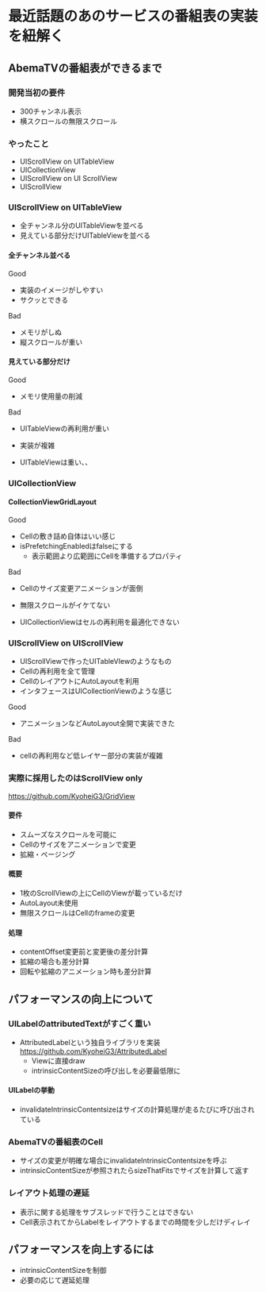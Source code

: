 # 最近話題のあのサービスの番組表の実装を紐解く

## AbemaTVの番組表ができるまで

### 開発当初の要件
* 300チャンネル表示
* 横スクロールの無限スクロール

### やったこと
* UIScrollView on UITableView
* UICollectionView
* UIScrollView on UI ScrollView
* UIScrollView

### UIScrollView on UITableView
* 全チャンネル分のUITableViewを並べる
* 見えている部分だけUITableViewを並べる

#### 全チャンネル並べる
Good
* 実装のイメージがしやすい
* サクッとできる

Bad
* メモリがしぬ
* 縦スクロールが重い

#### 見えている部分だけ
Good
* メモリ使用量の削減

Bad
* UITableViewの再利用が重い
* 実装が複雑

* UITableViewは重い、、

### UICollectionView
#### CollectionViewGridLayout

Good
* Cellの敷き詰め自体はいい感じ
* isPrefetchingEnabledはfalseにする
  * 表示範囲より広範囲にCellを準備するプロパティ

Bad
* Cellのサイズ変更アニメーションが面倒
* 無限スクロールがイケてない

* UICollectionViewはセルの再利用を最適化できない

### UIScrollView on UIScrollView
* UIScrollViewで作ったUITableVIewのようなもの
* Cellの再利用を全て管理
* CellのレイアウトにAutoLayoutを利用
* インタフェースはUICollectionViewのような感じ

Good
* アニメーションなどAutoLayout全開で実装できた

Bad
* cellの再利用など低レイヤー部分の実装が複雑

### 実際に採用したのはScrollView only
https://github.com/KyoheiG3/GridView

#### 要件
* スムーズなスクロールを可能に
* Cellのサイズをアニメーションで変更
* 拡縮・ページング

#### 概要
* 1枚のScrollViewの上にCellのViewが載っているだけ
* AutoLayout未使用
* 無限スクロールはCellのframeの変更

#### 処理
* contentOffset変更前と変更後の差分計算
* 拡縮の場合も差分計算
* 回転や拡縮のアニメーション時も差分計算


## パフォーマンスの向上について
### UILabelのattributedTextがすごく重い
* AttributedLabelという独自ライブラリを実装
https://github.com/KyoheiG3/AttributedLabel
  * Viewに直接draw
  * intrinsicContentSizeの呼び出しを必要最低限に

#### UILabelの挙動
* invalidateIntrinsicContentsizeはサイズの計算処理が走るたびに呼び出されている

### AbemaTVの番組表のCell
* サイズの変更が明確な場合にinvalidateIntrinsicContentsizeを呼ぶ
* intrinsicContentSizeが参照されたらsizeThatFitsでサイズを計算して返す

### レイアウト処理の遅延
* 表示に関する処理をサブスレッドで行うことはできない
* Cell表示されてからLabelをレイアウトするまでの時間を少しだけディレイ

## パフォーマンスを向上するには
* intrinsicContentSizeを制御
* 必要の応じて遅延処理
